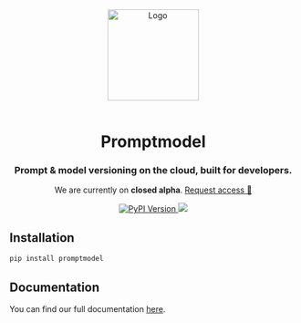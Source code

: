 <div align="center">
    <a href="https://www.promptmodel.run">
        <img src="https://i.imgur.com/f3MHyH3.png" title="Logo" style="width: 160px; margin-bottom: 16px;" />
    </a>
    <h1>Promptmodel</h1>
    <p>
        <h3>Prompt & model versioning on the cloud, built for developers.</h3>
        <p>
            We are currently on <strong>closed alpha</strong>.
            <a href="https://formless.ai/c/RtUfMCsh9YSs">Request access 🚀</a>
        </p>
    </p>
    <div>
        <a href="https://pypi.org/project/promptmodel" target="_blank">
            <img src="https://img.shields.io/pypi/v/promptmodel.svg" alt="PyPI Version">
        </a>
        <a href="https://discord.gg/4pUM3C4rbA" target="_blank">
            <img src="https://dcbadge.vercel.app/api/server/dVTtyEU4?style=flat">
        </a>
    </div>
</div>

## Installation

```bash
pip install promptmodel
```

## Documentation

You can find our full documentation [here](https://www.promptmodel.run/docs/intro).
